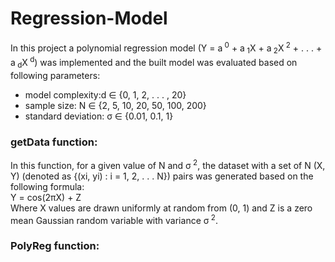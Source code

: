 # Regression-Model
In this project a polynomial regression model (Y = a<sup> 0</sup> + a<sub> 1</sub>X + a<sub> 2</sub>X<sup> 2</sup> + . . . + a<sub> d</sub>X<sup> d</sup>) was implemented and the built model was evaluated based on following parameters: <br />
* model complexity:d ∈ {0, 1, 2, . . . , 20} 
* sample size: N ∈ {2, 5, 10, 20, 50, 100, 200}
* standard deviation: σ ∈ {0.01, 0.1, 1}
          

                  
          

### getData function:
In this function, for a given value of N and σ<sup> 2</sup>, the dataset with a set of N (X, Y) (denoted as {(xi, yi) : i = 1, 2, . . . N}) pairs was generated based on the following formula: <br />
Y = cos(2πX) + Z <br />
Where X values are drawn uniformly at random from (0, 1) and Z is a zero mean Gaussian random variable with variance σ<sup> 2</sup>. <br />

### PolyReg function:



